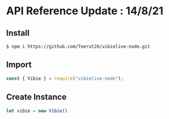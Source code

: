 
# API Reference Update : 14/8/21

## Install

```
$ npm i https://github.com/Teerut26/vibielive-node.git
```

## Import 

```javascript
const { Vibie } = require("vibielive-node");
```
## Create Instance 

```javascript
let vibie = new Vibie()
```
